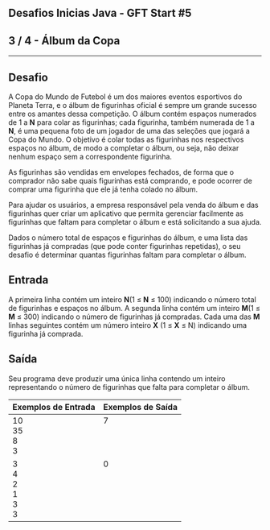 Desafios Inicias Java - GFT Start #5
------------------------------------
3 / 4 - Álbum da Copa
---------------------

* * *

Desafio
-------

A Copa do Mundo de Futebol é um dos maiores eventos esportivos do Planeta Terra, e o álbum de figurinhas oficial é
sempre um grande sucesso entre os amantes dessa competição. O álbum contém espaços numerados de 1 a **N** para colar as
figurinhas; cada figurinha, também numerada de 1 a **N**, é uma pequena foto de um jogador de uma das seleções que
jogará a Copa do Mundo. O objetivo é colar todas as figurinhas nos respectivos espaços no álbum, de modo a completar o
álbum, ou seja, não deixar nenhum espaço sem a correspondente figurinha.

As figurinhas são vendidas em envelopes fechados, de forma que o comprador não sabe quais figurinhas está comprando, e
pode ocorrer de comprar uma figurinha que ele já tenha colado no álbum.

Para ajudar os usuários, a empresa responsável pela venda do álbum e das figurinhas quer criar um aplicativo que permita
gerenciar facilmente as figurinhas que faltam para completar o álbum e está solicitando a sua ajuda.

Dados o número total de espaços e figurinhas do álbum, e uma lista das figurinhas já compradas (que pode conter
figurinhas repetidas), o seu desafio é determinar quantas figurinhas faltam para completar o álbum.

Entrada
-------

A primeira linha contém um inteiro **N**(1 ≤ **N** ≤ 100) indicando o número total de figurinhas e espaços no álbum. A
segunda linha contém um inteiro **M**(1 ≤ **M** ≤ 300) indicando o número de figurinhas já compradas. Cada uma das **M**
linhas seguintes contém um número inteiro **X** (1 ≤ **X** ≤ N) indicando uma figurinha já comprada.

Saída
-----

Seu programa deve produzir uma única linha contendo um inteiro representando o número de figurinhas que falta para
completar o álbum.

| Exemplos de Entrada        | Exemplos de Saída         |
|:---------------------------|:--------------------------|
| 10<br>35<br>8<br>3         | 7<br><br><br><br>         |
| 3<br>4<br>2<br>1<br>3<br>3 | 0<br><br><br><br><br><br> |
